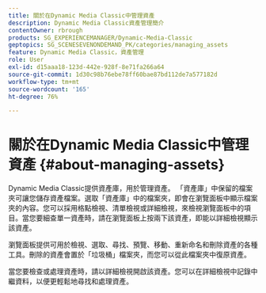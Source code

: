 ```yaml
---
title: 關於在Dynamic Media Classic中管理資產
description: Dynamic Media Classic資產管理簡介
contentOwner: rbrough
products: SG_EXPERIENCEMANAGER/Dynamic-Media-Classic
geptopics: SG_SCENESEVENONDEMAND_PK/categories/managing_assets
feature: Dynamic Media Classic，資產管理
role: User
exl-id: d15aaa18-123d-442e-928f-8e71fa266a64
source-git-commit: 1d30c98b76ebe78ff60bae87bd112de7a577182d
workflow-type: tm+mt
source-wordcount: '165'
ht-degree: 76%

---
```


# 關於在Dynamic Media Classic中管理資產 {#about-managing-assets}

Dynamic Media Classic提供資產庫，用於管理資產。 「資產庫」中保留的檔案夾可讓您儲存資產檔案。選取「資產庫」中的檔案夾，即會在瀏覽面板中顯示檔案夾的內容。您可以採用格點檢視、清單檢視或詳細檢視，來檢視瀏覽面板中的項目。當您要細查單一資產時，請在瀏覽面板上按兩下該資產，即能以詳細檢視顯示該資產。

瀏覽面板提供可用於檢視、選取、尋找、預覽、移動、重新命名和刪除資產的各種工具。刪除的資產會置於「垃圾桶」檔案夾，而您可以從此檔案夾中復原資產。

當您要檢查或處理資產時，請以詳細檢視開啟該資產。您可以在詳細檢視中記錄中繼資料，以便更輕鬆地尋找和處理資產。
